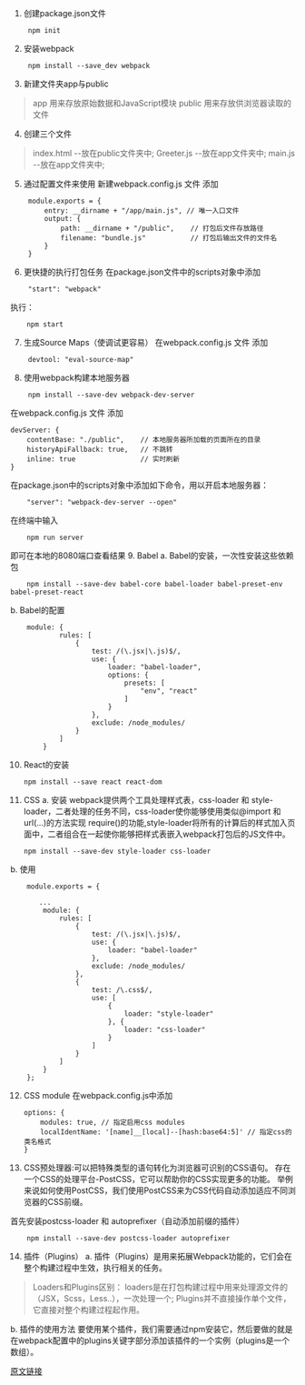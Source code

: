 1. 创建package.json文件

        npm init

2. 安装webpack

        npm install --save_dev webpack

3. 新建文件夹app与public
> app 用来存放原始数据和JavaScript模块
> public 用来存放供浏览器读取的文件

4. 创建三个文件
> index.html --放在public文件夹中;
> Greeter.js --放在app文件夹中;
> main.js --放在app文件夹中;

5. 通过配置文件来使用
新建webpack.config.js 文件
添加

        module.exports = {
            entry: __dirname + "/app/main.js", // 唯一入口文件
            output: {
                path: __dirname + "/public",    // 打包后文件存放路径
                filename: "bundle.js"           // 打包后输出文件的文件名
            }
        }

6. 更快捷的执行打包任务
在package.json文件中的scripts对象中添加

        "start": "webpack"

执行：

        npm start

7. 生成Source Maps（使调试更容易）
在webpack.config.js 文件
添加

        devtool: "eval-source-map"

8. 使用webpack构建本地服务器

        npm install --save-dev webpack-dev-server

 在webpack.config.js 文件
 添加

    devServer: {
        contentBase: "./public",    // 本地服务器所加载的页面所在的目录
        historyApiFallback: true,   // 不跳转
        inline: true                // 实时刷新
    }

在package.json中的scripts对象中添加如下命令，用以开启本地服务器：

        "server": "webpack-dev-server --open"

在终端中输入

        npm run server

即可在本地的8080端口查看结果
9. Babel
a. Babel的安装，一次性安装这些依赖包

        npm install --save-dev babel-core babel-loader babel-preset-env babel-preset-react

b. Babel的配置

        module: {
                rules: [
                    {
                        test: /(\.jsx|\.js)$/,
                        use: {
                            loader: "babel-loader",
                            options: {
                                presets: [
                                    "env", "react"
                                ]
                            }
                        },
                        exclude: /node_modules/
                    }
                ]
            }

10. React的安装

        npm install --save react react-dom

11. CSS
a. 安装
webpack提供两个工具处理样式表，css-loader 和 style-loader，二者处理的任务不同，css-loader使你能够使用类似@import 和 url(...)的方法实现 require()的功能,style-loader将所有的计算后的样式加入页面中，二者组合在一起使你能够把样式表嵌入webpack打包后的JS文件中。

        npm install --save-dev style-loader css-loader

b. 使用

        module.exports = {

           ...
            module: {
                rules: [
                    {
                        test: /(\.jsx|\.js)$/,
                        use: {
                            loader: "babel-loader"
                        },
                        exclude: /node_modules/
                    },
                    {
                        test: /\.css$/,
                        use: [
                            {
                                loader: "style-loader"
                            }, {
                                loader: "css-loader"
                            }
                        ]
                    }
                ]
            }
        };

12. CSS module
在webpack.config.js中添加

        options: {
            modules: true, // 指定启用css modules
            localIdentName: '[name]__[local]--[hash:base64:5]' // 指定css的类名格式
        }

13. CSS预处理器:可以把特殊类型的语句转化为浏览器可识别的CSS语句。
存在一个CSS的处理平台-PostCSS，它可以帮助你的CSS实现更多的功能。
举例来说如何使用PostCSS，我们使用PostCSS来为CSS代码自动添加适应不同浏览器的CSS前缀。

首先安装postcss-loader 和 autoprefixer（自动添加前缀的插件）

        npm install --save-dev postcss-loader autoprefixer

14. 插件（Plugins）
a. 插件（Plugins）是用来拓展Webpack功能的，它们会在整个构建过程中生效，执行相关的任务。

> Loaders和Plugins区别：
    loaders是在打包构建过程中用来处理源文件的（JSX，Scss，Less..），一次处理一个;
    Plugins并不直接操作单个文件，它直接对整个构建过程起作用。

b. 插件的使用方法
 要使用某个插件，我们需要通过npm安装它，然后要做的就是在webpack配置中的plugins关键字部分添加该插件的一个实例（plugins是一个数组）。


[原文链接](https://www.jianshu.com/p/42e11515c10f)